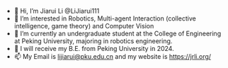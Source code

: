 - 👋 Hi, I’m Jiarui Li @LiJiarui111
- 👀 I’m interested in Robotics, Multi-agent Interaction (collective intelligence, game theory) and Computer Vision
- 🌱 I’m currently an undergraduate student at the College of Engineering at Peking University, majoring in robotics engineering. 
- 💞️ I will receive my B.E. from Peking University in 2024. 
- 📫 My Email is lijiarui@pku.edu.cn and my website is https://jrli.org/

<!---
LiJiarui111/LiJiarui111 is a ✨ special ✨ repository because its `README.md` (this file) appears on your GitHub profile.
You can click the Preview link to take a look at your changes.
--->
